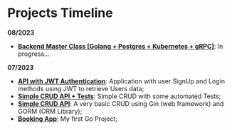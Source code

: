 # Projects Timeline
**08/2023**
- [**Backend Master Class [Golang + Postgres + Kubernetes + gRPC]**](https://www.udemy.com/course/backend-master-class-golang-postgresql-kubernetes): In progress...

**07/2023**
- [**API with JWT Authentication**](https://github.com/mbrunoon/go-jwt): Application with user SignUp and Login methods using JWT to retrieve Users data;
- [**Simple CRUD API + Tests**](https://github.com/mbrunoon/go-crud-tests): Simple CRUD with some automated Tests;
- [**Simple CRUD API**](https://github.com/mbrunoon/go-simple-crud): A very basic CRUD using Gin (web framework) and GORM (ORM Library);
- [**Booking App**](https://github.com/mbrunoon/go-booking-app): My first Go Project;
